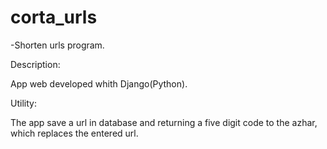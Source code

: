 # corta_urls

-Shorten urls program.

Description:

App web developed whith Django(Python).

Utility:

The app save a url in database and returning a five digit code to the azhar, which replaces the entered url.
